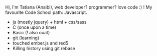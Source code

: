 Hi, I'm Tatiana (Anaibi), web developer? programmer? love code :) !
My favourite Code School path: Javascript.
* js (mostly jquery) + html + css/sass
* C (once upon a time)
* Basic (! also ouat)
* git (learning)
* touched ember.js and red5
* Killing history using git rebase
